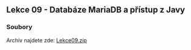 Lekce 09 - Databáze MariaDB a přístup z Javy
--------------------------------------------

### Soubory

Archív najdete zde: [Lekce09.zip](/data/2019-jaro/java2/Lekce09.zip)
